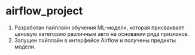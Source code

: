 # airflow_project

1. Разработан пайплайн обучения ML-модели, которая присваивает ценовую категорию различным авто на основании ряда признаков.
2. Запущен пайплайн в интерфейсе Airflow и получены предикты модели.
